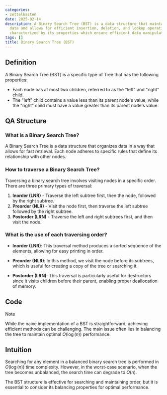 ```yaml
---
categories:
- zettelkasten
date: 2025-02-14
description: A Binary Search Tree (BST) is a data structure that maintains sorted
  data and allows for efficient insertion, deletion, and lookup operations. It is
  characterized by its properties which ensure efficient data manipulation.
tags: []
title: Binary Search Tree (BST)
---
```


## Definition

A Binary Search Tree (BST) is a specific type of Tree that has the following properties:

- Each node has at most two children, referred to as the "left" and "right" child.
- The "left" child contains a value less than its parent node's value, while the "right" child must have a value greater than its parent node's value.

## QA Structure

### What is a Binary Search Tree?

A Binary Search Tree is a data structure that organizes data in a way that allows for fast retrieval. Each node adheres to specific rules that define its relationship with other nodes.

### How to traverse a Binary Search Tree?

Traversing a binary search tree involves visiting nodes in a specific order. There are three primary types of traversal:

1. **Inorder (LNR)** - Traverse the left subtree first, then the node, followed by the right subtree.
2. **Preorder (NLR)** - Visit the node first, then traverse the left subtree followed by the right subtree.
3. **Postorder (LRN)** - Traverse the left and right subtrees first, and then visit the node.

### What is the use of each traversing order?

- **Inorder (LNR)**: This traversal method produces a sorted sequence of the elements, allowing for easy printing in order.
  
- **Preorder (NLR)**: In this method, we visit the node before its subtrees, which is useful for creating a copy of the tree or searching it.

- **Postorder (LRN)**: This traversal is particularly useful for destructors since it visits children before their parent, enabling proper deallocation of memory.

## Code

> [!Note]
> While the naive implementation of a BST is straightforward, achieving efficient methods can be challenging. The main issue often lies in balancing the tree to maintain optimal $O(\log(n))$ performance.

## Intuition

Searching for any element in a balanced binary search tree is performed in $O(\log(n))$ time complexity. However, in the worst-case scenario, when the tree becomes unbalanced, the search time can degrade to $O(n)$. 

The BST structure is effective for searching and maintaining order, but it is essential to consider its balancing properties for optimal performance.